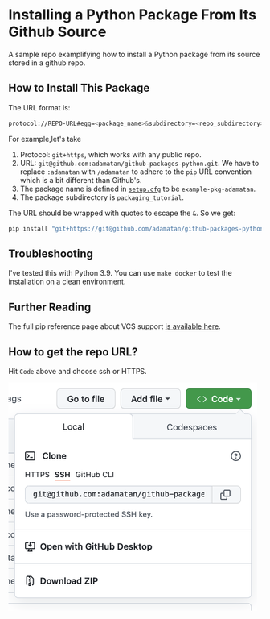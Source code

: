 # Installing a Python Package From Its Github Source

A sample repo examplifying how to install a Python package from its source stored in a github repo.

## How to Install This Package

The URL format is:

```bash
protocol://REPO-URL#egg=<package_name>&subdirectory=<repo_subdirectory>
```

For example,let's take
1. Protocol: `git+https`, which works with any public repo.
1. URL: `git@github.com:adamatan/github-packages-python.git`. We have to replace `:adamatan` with `/adamatan` to adhere to the `pip` URL convention which is a bit different than Github's.
1. The package name is defined in [`setup.cfg`](./packaging_tutorial/setup.cfg) to be `example-pkg-adamatan`.
1. The package subdirectory is `packaging_tutorial`.

The URL should be wrapped with quotes to escape the `&`. So we get:

```bash
pip install "git+https://git@github.com/adamatan/github-packages-python.git#subdirectory=packaging_tutorial&egg=example-pkg-adamatan"
```


## Troubleshooting
I've tested this with Python 3.9. You can use `make docker` to test the installation on a clean environment.

## Further Reading
The full pip reference page about VCS support [is available here](https://pip.pypa.io/en/stable/topics/vcs-support/).


## How to get the repo URL?
Hit `Code` above and choose ssh or HTTPS.

![Repo URL](repo-url.png)
